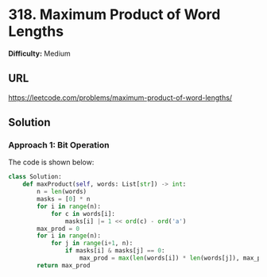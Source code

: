 # 318. Maximum Product of Word Lengths
**Difficulty:** Medium

## URL

https://leetcode.com/problems/maximum-product-of-word-lengths/

## Solution

### Approach 1: Bit Operation

The code is shown below:

```python
class Solution:
    def maxProduct(self, words: List[str]) -> int:
        n = len(words)
        masks = [0] * n
        for i in range(n):
            for c in words[i]:
                masks[i] |= 1 << ord(c) - ord('a')
        max_prod = 0
        for i in range(n):
            for j in range(i+1, n):
                if masks[i] & masks[j] == 0:
                    max_prod = max(len(words[i]) * len(words[j]), max_prod)
        return max_prod
```


